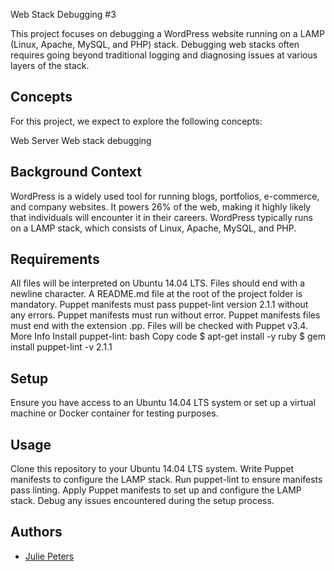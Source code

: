 
Web Stack Debugging #3

This project focuses on debugging a WordPress website running on a LAMP (Linux, Apache, MySQL, and PHP) stack. Debugging web stacks often requires going beyond traditional logging and diagnosing issues at various layers of the stack.


## Concepts

For this project, we expect to explore the following concepts:

Web Server
Web stack debugging
## Background Context

WordPress is a widely used tool for running blogs, portfolios, e-commerce, and company websites. It powers 26% of the web, making it highly likely that individuals will encounter it in their careers. WordPress typically runs on a LAMP stack, which consists of Linux, Apache, MySQL, and PHP.


## Requirements

All files will be interpreted on Ubuntu 14.04 LTS.
Files should end with a newline character.
A README.md file at the root of the project folder is mandatory.
Puppet manifests must pass puppet-lint version 2.1.1 without any errors.
Puppet manifests must run without error.
Puppet manifests files must end with the extension .pp.
Files will be checked with Puppet v3.4.
More Info
Install puppet-lint:
bash
Copy code
$ apt-get install -y ruby
$ gem install puppet-lint -v 2.1.1

## Setup

Ensure you have access to an Ubuntu 14.04 LTS system or set up a virtual machine or Docker container for testing purposes.

## Usage

Clone this repository to your Ubuntu 14.04 LTS system.
Write Puppet manifests to configure the LAMP stack.
Run puppet-lint to ensure manifests pass linting.
Apply Puppet manifests to set up and configure the LAMP stack.
Debug any issues encountered during the setup process.
## Authors

- [Julie Peters](https://github.com/Nimiabaga)

